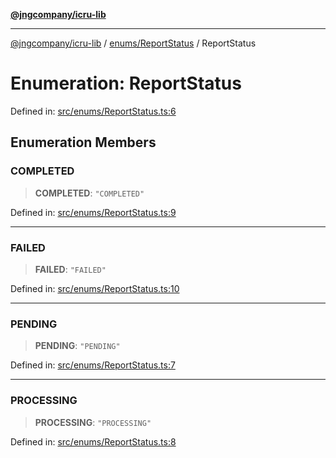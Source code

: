 [**@jngcompany/icru-lib**](../../../README.md)

***

[@jngcompany/icru-lib](../../../README.md) / [enums/ReportStatus](../README.md) / ReportStatus

# Enumeration: ReportStatus

Defined in: [src/enums/ReportStatus.ts:6](https://github.com/jngcompany/icru-lib/blob/d3a4d9c24074b22f396121b6f6d7c5106c66ae75/src/enums/ReportStatus.ts#L6)

## Enumeration Members

### COMPLETED

> **COMPLETED**: `"COMPLETED"`

Defined in: [src/enums/ReportStatus.ts:9](https://github.com/jngcompany/icru-lib/blob/d3a4d9c24074b22f396121b6f6d7c5106c66ae75/src/enums/ReportStatus.ts#L9)

***

### FAILED

> **FAILED**: `"FAILED"`

Defined in: [src/enums/ReportStatus.ts:10](https://github.com/jngcompany/icru-lib/blob/d3a4d9c24074b22f396121b6f6d7c5106c66ae75/src/enums/ReportStatus.ts#L10)

***

### PENDING

> **PENDING**: `"PENDING"`

Defined in: [src/enums/ReportStatus.ts:7](https://github.com/jngcompany/icru-lib/blob/d3a4d9c24074b22f396121b6f6d7c5106c66ae75/src/enums/ReportStatus.ts#L7)

***

### PROCESSING

> **PROCESSING**: `"PROCESSING"`

Defined in: [src/enums/ReportStatus.ts:8](https://github.com/jngcompany/icru-lib/blob/d3a4d9c24074b22f396121b6f6d7c5106c66ae75/src/enums/ReportStatus.ts#L8)
